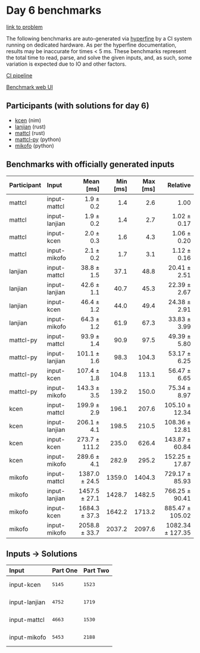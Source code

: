# Day 6 benchmarks

[link to problem](https://adventofcode.com/2024/day/6)

The following benchmarks are auto-generated via
[hyperfine](https://github.com/sharkdp/hyperfine) by a CI system running on
dedicated hardware. As per the hyperfine documentation, results may be
inaccurate for times < 5 ms. These benchmarks represent the total time to read,
parse, and solve the given inputs, and, as such, some variation is expected due
to IO and other factors.

[CI pipeline](http://ci.papercode.net:8080/teams/main/pipelines/aoc2024)

[Benchmark web UI](https://aoc.ancalagon.black)


## Participants (with solutions for day 6)

- [kcen](https://github.com/kcen/aoc2024) (nim)
- [lanjian](https://github.com/lanjian/aoc-2024) (rust)
- [mattcl](https://github.com/mattcl/aoc2024) (rust)
- [mattcl-py](https://github.com/mattcl/aoc2024-py) (python)
- [mikofo](https://github.com/mikofo/aoc2024) (python)


## Benchmarks with officially generated inputs

| Participant | Input | Mean [ms] | Min [ms] | Max [ms] | Relative |
|:---|:---|---:|---:|---:|---:|
| mattcl | input-mattcl | 1.9 ± 0.2 | 1.4 | 2.6 | 1.00 |
| mattcl | input-lanjian | 1.9 ± 0.2 | 1.4 | 2.7 | 1.02 ± 0.17 |
| mattcl | input-kcen | 2.0 ± 0.3 | 1.6 | 4.3 | 1.06 ± 0.20 |
| mattcl | input-mikofo | 2.1 ± 0.2 | 1.7 | 3.1 | 1.12 ± 0.16 |
| lanjian | input-mattcl | 38.8 ± 1.5 | 37.1 | 48.8 | 20.41 ± 2.51 |
| lanjian | input-lanjian | 42.6 ± 1.1 | 40.7 | 45.3 | 22.39 ± 2.67 |
| lanjian | input-kcen | 46.4 ± 1.2 | 44.0 | 49.4 | 24.38 ± 2.91 |
| lanjian | input-mikofo | 64.3 ± 1.2 | 61.9 | 67.3 | 33.83 ± 3.99 |
| mattcl-py | input-mattcl | 93.9 ± 1.4 | 90.9 | 97.5 | 49.39 ± 5.80 |
| mattcl-py | input-lanjian | 101.1 ± 1.6 | 98.3 | 104.3 | 53.17 ± 6.25 |
| mattcl-py | input-kcen | 107.4 ± 1.8 | 104.8 | 113.1 | 56.47 ± 6.65 |
| mattcl-py | input-mikofo | 143.3 ± 3.5 | 139.2 | 150.0 | 75.34 ± 8.97 |
| kcen | input-mattcl | 199.9 ± 2.9 | 196.1 | 207.6 | 105.10 ± 12.34 |
| kcen | input-lanjian | 206.1 ± 4.1 | 198.5 | 210.5 | 108.36 ± 12.81 |
| kcen | input-kcen | 273.7 ± 111.2 | 235.0 | 626.4 | 143.87 ± 60.84 |
| kcen | input-mikofo | 289.6 ± 4.1 | 282.9 | 295.2 | 152.25 ± 17.87 |
| mikofo | input-mattcl | 1387.0 ± 24.5 | 1359.0 | 1404.3 | 729.17 ± 85.93 |
| mikofo | input-lanjian | 1457.5 ± 27.1 | 1428.7 | 1482.5 | 766.25 ± 90.41 |
| mikofo | input-kcen | 1684.3 ± 37.3 | 1642.2 | 1713.2 | 885.47 ± 105.02 |
| mikofo | input-mikofo | 2058.8 ± 33.7 | 2037.2 | 2097.6 | 1082.34 ± 127.35 |


## Inputs -> Solutions

| Input | Part One | Part Two |
|:---|:---|:---|
|input-kcen|<pre>5145</pre>|<pre>1523</pre>|
|input-lanjian|<pre>4752</pre>|<pre>1719</pre>|
|input-mattcl|<pre>4663</pre>|<pre>1530</pre>|
|input-mikofo|<pre>5453</pre>|<pre>2188</pre>|